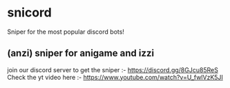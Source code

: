 # snicord
Sniper for the most popular discord bots!
## (anzi) sniper for anigame and izzi 
join our discord server to get the sniper :-
https://discord.gg/8GJcu85ReS
Check the yt video here :- 
https://www.youtube.com/watch?v=U_fwlVzK5JI

